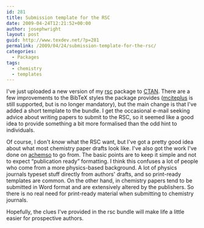 ```yaml
---
id: 281
title: Submission template for the RSC
date: 2009-04-24T12:21:52+00:00
author: josephwright
layout: post
guid: http://www.texdev.net/?p=281
permalink: /2009/04/24/submission-template-for-the-rsc/
categories:
  - Packages
tags:
  - chemistry
  - templates
---
```

I've just uploaded a new version of my <a title="BibTeX style for use with RSC journals" href="http://www.ctan.org/pkg/rsc">rsc</a> package to <a title="The Comprehensive TeX Archive Network" href="http://www.ctan.org">CTAN</a>. There are a few improvements to the BibTeX styles the package provides (<a title="Enhanced multiple citations" href="http://www.ctan.org/pkg/mciteplus">mciteplus</a> is still supported, but is no longer mandatory), but the main change is that I've added a short template to the bundle. I get the occasional e-mail seeking advice about writing papers to submit to the RSC, so it seemed like a good idea to provide something a bit more formalised than the odd hint to individuals.

Of course, I don't <em>know</em> what the RSC want, but I've got a pretty good idea about what most chemistry paper drafts look like. I've also got the work I've done on <a title="Support for American Chemical Society journal submissions" href="http://www.ctan.org/pkg/achemso">achemso</a> to go from. The basic points are to keep it simple and not to expect “publication ready” formatting. I think this confuses a lot of people who come from a more physics-based background. A lot of physics journals typeset stuff directly from authors' drafts, and so print-ready templates are common. On the other hand, in chemistry papers tend to be submitted in Word format and are extensively altered by the publishers. So there is no real need for print-ready material when submitting to chemistry journals.

Hopefully, the clues I've provided in the rsc bundle will make life a little easier for prospective authors.